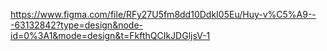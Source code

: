 https://www.figma.com/file/RFy27U5fm8dd10DdkI05Eu/Huy-v%C5%A9---63132842?type=design&node-id=0%3A1&mode=design&t=FkfthQCIkJDGljsV-1
